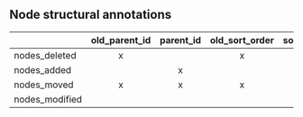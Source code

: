 

## Node structural annotations


|                	| old_parent_id 	| parent_id 	| old_sort_order 	| sort_order 	|
|----------------	|:-------------:	|:---------:	|:--------------:	|:----------:	|
| nodes_deleted  	| x             	|           	| x              	|            	|
| nodes_added    	|               	| x         	|                	| x          	|
| nodes_moved    	| x             	| x         	| x              	| x          	|
| nodes_modified 	|               	|           	|                	|            	|

